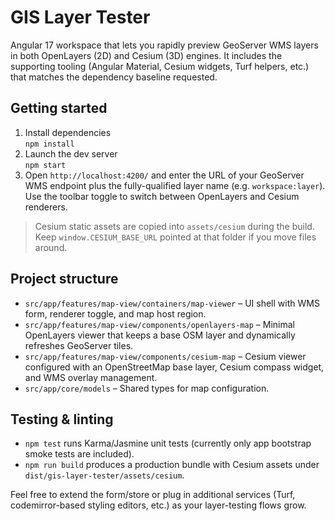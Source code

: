 # GIS Layer Tester

Angular 17 workspace that lets you rapidly preview GeoServer WMS layers in both OpenLayers (2D) and Cesium (3D) engines. It includes the supporting tooling (Angular Material, Cesium widgets, Turf helpers, etc.) that matches the dependency baseline requested.

## Getting started

1. Install dependencies  
   `npm install`
2. Launch the dev server  
   `npm start`
3. Open `http://localhost:4200/` and enter the URL of your GeoServer WMS endpoint plus the fully-qualified layer name (e.g. `workspace:layer`). Use the toolbar toggle to switch between OpenLayers and Cesium renderers.

> Cesium static assets are copied into `assets/cesium` during the build. Keep `window.CESIUM_BASE_URL` pointed at that folder if you move files around.

## Project structure

- `src/app/features/map-view/containers/map-viewer` – UI shell with WMS form, renderer toggle, and map host region.
- `src/app/features/map-view/components/openlayers-map` – Minimal OpenLayers viewer that keeps a base OSM layer and dynamically refreshes GeoServer tiles.
- `src/app/features/map-view/components/cesium-map` – Cesium viewer configured with an OpenStreetMap base layer, Cesium compass widget, and WMS overlay management.
- `src/app/core/models` – Shared types for map configuration.

## Testing & linting

- `npm test` runs Karma/Jasmine unit tests (currently only app bootstrap smoke tests are included).
- `npm run build` produces a production bundle with Cesium assets under `dist/gis-layer-tester/assets/cesium`.

Feel free to extend the form/store or plug in additional services (Turf, codemirror-based styling editors, etc.) as your layer-testing flows grow.
